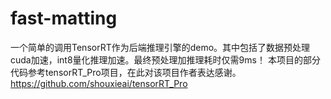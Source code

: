# fast-matting
一个简单的调用TensorRT作为后端推理引擎的demo。其中包括了数据预处理cuda加速，int8量化推理加速。最终预处理加推理耗时仅需9ms！
本项目的部分代码参考tensorRT_Pro项目，在此对该项目作者表达感谢。
https://github.com/shouxieai/tensorRT_Pro
